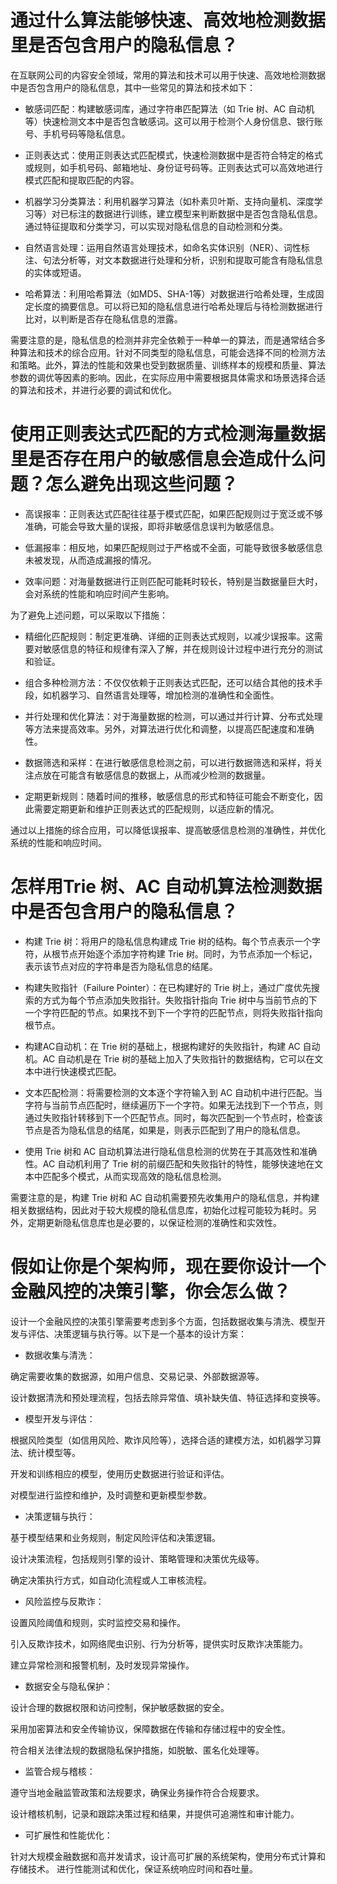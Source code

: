 # 通过什么算法能够快速、高效地检测数据里是否包含用户的隐私信息？
在互联网公司的内容安全领域，常用的算法和技术可以用于快速、高效地检测数据中是否包含用户的隐私信息，其中一些常见的算法和技术如下：

- 敏感词匹配：构建敏感词库，通过字符串匹配算法（如 Trie 树、AC 自动机等）快速检测文本中是否包含敏感词。这可以用于检测个人身份信息、银行账号、手机号码等隐私信息。

- 正则表达式：使用正则表达式匹配模式，快速检测数据中是否符合特定的格式或规则，如手机号码、邮箱地址、身份证号码等。正则表达式可以高效地进行模式匹配和提取匹配的内容。

- 机器学习分类算法：利用机器学习算法（如朴素贝叶斯、支持向量机、深度学习等）对已标注的数据进行训练，建立模型来判断数据中是否包含隐私信息。通过特征提取和分类学习，可以实现对隐私信息的自动检测和分类。

- 自然语言处理：运用自然语言处理技术，如命名实体识别（NER）、词性标注、句法分析等，对文本数据进行处理和分析，识别和提取可能含有隐私信息的实体或短语。

- 哈希算法：利用哈希算法（如MD5、SHA-1等）对数据进行哈希处理，生成固定长度的摘要信息。可以将已知的隐私信息进行哈希处理后与待检测数据进行比对，以判断是否存在隐私信息的泄露。

需要注意的是，隐私信息的检测并非完全依赖于一种单一的算法，而是通常结合多种算法和技术的综合应用。针对不同类型的隐私信息，可能会选择不同的检测方法和策略。此外，算法的性能和效果也受到数据质量、训练样本的规模和质量、算法参数的调优等因素的影响。因此，在实际应用中需要根据具体需求和场景选择合适的算法和技术，并进行必要的调试和优化。

# 使用正则表达式匹配的方式检测海量数据里是否存在用户的敏感信息会造成什么问题？怎么避免出现这些问题？

- 高误报率：正则表达式匹配往往基于模式匹配，如果匹配规则过于宽泛或不够准确，可能会导致大量的误报，即将非敏感信息误判为敏感信息。

- 低漏报率：相反地，如果匹配规则过于严格或不全面，可能导致很多敏感信息未被发现，从而造成漏报的情况。

- 效率问题：对海量数据进行正则匹配可能耗时较长，特别是当数据量巨大时，会对系统的性能和响应时间产生影响。

为了避免上述问题，可以采取以下措施：

- 精细化匹配规则：制定更准确、详细的正则表达式规则，以减少误报率。这需要对敏感信息的特征和规律有深入了解，并在规则设计过程中进行充分的测试和验证。

- 组合多种检测方法：不仅仅依赖于正则表达式匹配，还可以结合其他的技术手段，如机器学习、自然语言处理等，增加检测的准确性和全面性。

- 并行处理和优化算法：对于海量数据的检测，可以通过并行计算、分布式处理等方法来提高效率。另外，对算法进行优化和调整，以提高匹配速度和准确性。

- 数据筛选和采样：在进行敏感信息检测之前，可以进行数据筛选和采样，将关注点放在可能含有敏感信息的数据上，从而减少检测的数据量。

- 定期更新规则：随着时间的推移，敏感信息的形式和特征可能会不断变化，因此需要定期更新和维护正则表达式的匹配规则，以适应新的情况。

通过以上措施的综合应用，可以降低误报率、提高敏感信息检测的准确性，并优化系统的性能和响应时间。

# 怎样用Trie 树、AC 自动机算法检测数据中是否包含用户的隐私信息？

- 构建 Trie 树：将用户的隐私信息构建成 Trie 树的结构。每个节点表示一个字符，从根节点开始逐个添加字符构建 Trie 树。同时，为节点添加一个标记，表示该节点对应的字符串是否为隐私信息的结尾。

- 构建失败指针（Failure Pointer）：在已构建好的 Trie 树上，通过广度优先搜索的方式为每个节点添加失败指针。失败指针指向 Trie 树中与当前节点的下一个字符匹配的节点。如果找不到下一个字符的匹配节点，则将失败指针指向根节点。

- 构建AC自动机：在 Trie 树的基础上，根据构建好的失败指针，构建 AC 自动机。AC 自动机是在 Trie 树的基础上加入了失败指针的数据结构，它可以在文本中进行快速模式匹配。

- 文本匹配检测：将需要检测的文本逐个字符输入到 AC 自动机中进行匹配。当字符与当前节点匹配时，继续遍历下一个字符。如果无法找到下一个节点，则通过失败指针转移到下一个匹配节点。同时，每次匹配到一个节点时，检查该节点是否为隐私信息的结尾，如果是，则表示匹配到了用户的隐私信息。

- 使用 Trie 树和 AC 自动机算法进行隐私信息检测的优势在于其高效性和准确性。AC 自动机利用了 Trie 树的前缀匹配和失败指针的特性，能够快速地在文本中匹配多个模式，从而实现高效的隐私信息检测。

需要注意的是，构建 Trie 树和 AC 自动机需要预先收集用户的隐私信息，并构建相关数据结构，因此对于较大规模的隐私信息库，初始化过程可能较为耗时。另外，定期更新隐私信息库也是必要的，以保证检测的准确性和实效性。

# 假如让你是个架构师，现在要你设计一个金融风控的决策引擎，你会怎么做？
设计一个金融风控的决策引擎需要考虑到多个方面，包括数据收集与清洗、模型开发与评估、决策逻辑与执行等。以下是一个基本的设计方案：

- 数据收集与清洗：

确定需要收集的数据源，如用户信息、交易记录、外部数据源等。

设计数据清洗和预处理流程，包括去除异常值、填补缺失值、特征选择和变换等。

- 模型开发与评估：

根据风险类型（如信用风险、欺诈风险等），选择合适的建模方法，如机器学习算法、统计模型等。

开发和训练相应的模型，使用历史数据进行验证和评估。

对模型进行监控和维护，及时调整和更新模型参数。

- 决策逻辑与执行：

基于模型结果和业务规则，制定风险评估和决策逻辑。

设计决策流程，包括规则引擎的设计、策略管理和决策优先级等。

确定决策执行方式，如自动化流程或人工审核流程。

- 风险监控与反欺诈：

设置风险阈值和规则，实时监控交易和操作。

引入反欺诈技术，如网络爬虫识别、行为分析等，提供实时反欺诈决策能力。

建立异常检测和报警机制，及时发现异常操作。

- 数据安全与隐私保护：

设计合理的数据权限和访问控制，保护敏感数据的安全。

采用加密算法和安全传输协议，保障数据在传输和存储过程中的安全性。

符合相关法律法规的数据隐私保护措施，如脱敏、匿名化处理等。

- 监管合规与稽核：

遵守当地金融监管政策和法规要求，确保业务操作符合合规要求。

设计稽核机制，记录和跟踪决策过程和结果，并提供可追溯性和审计能力。

- 可扩展性和性能优化：

针对大规模金融数据和高并发请求，设计高可扩展的系统架构，使用分布式计算和存储技术。
进行性能测试和优化，保证系统响应时间和吞吐量。

